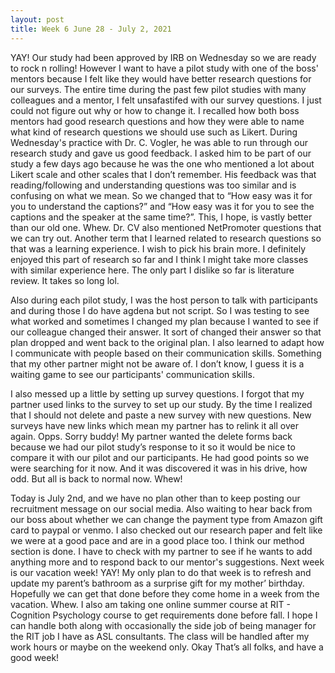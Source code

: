 ```yaml
---
layout: post
title: Week 6 June 28 - July 2, 2021
---
```


YAY! Our study had been approved by IRB on Wednesday so we are ready to rock n rolling! However I want to have a pilot study with one of the boss' mentors because I felt like they would have better research questions for our surveys. The entire time during the past few pilot studies with many colleagues and a mentor, I felt unsafastifed with our survey questions. I just could not figure out why or how to change it. I recalled how both boss mentors had good research questions and how they were able to name what kind of research questions we should use such as Likert. During Wednesday's practice with Dr. C. Vogler, he was able to run through our research study and gave us good feedback. I asked him to be part of our study a few days ago because he was the one who mentioned a lot about Likert scale and other scales that I don’t remember. His feedback was that reading/following and understanding questions was too similar and is confusing on what we mean. So we changed that to “How easy was it for you to understand the captions?” and “How easy was it for you to see the captions and the speaker at the same time?”. This, I hope, is vastly better than our old one. Whew. Dr. CV also mentioned NetPromoter questions that we can try out. Another term that I learned related to research questions so that was a learning experience. I wish to pick his brain more. I definitely enjoyed this part of research so far and I think I might take more classes with similar experience here. The only part I dislike so far is literature review. It takes so long lol. 


Also during each pilot study, I was the host person to talk with participants and during those I do have agdena but not script. So I was testing to see what worked and sometimes I changed my plan because I wanted to see if our colleague changed their answer. It sort of changed their answer so that plan dropped and went back to the original plan. I also learned to adapt how I communicate with people based on their communication skills. Something that my other partner might not be aware of. I don’t know, I guess it is a waiting game to see our participants' communication skills. 


I also messed up a little by setting up survey questions. I forgot that my partner used links to the survey to set up our study. By the time I realized that I should not delete and paste a new survey with new questions. New surveys have new links which mean my partner has to relink it all over again. Opps. Sorry buddy! My partner wanted the delete forms back because we had our pilot study’s response to it so it would be nice to compare it with our pilot and our participants. He had good points so we were searching for it now. And it was discovered it was in his drive, how odd. But all is back to normal now. Whew! 


Today is July 2nd, and we have no plan other than to keep posting our recruitment message on our social media. Also waiting to hear back from our boss about whether we can change the payment type from Amazon gift card to paypal or venmo. I also checked out our research paper and felt like we were at a good pace and are in a good place too. I think our method section is done. I have to check with my partner to see if he wants to add anything more and to respond back to our mentor's suggestions. Next week is our vacation week! YAY! My only plan to do that week is to refresh and update my parent’s bathroom as a surprise gift for my mother’ birthday. Hopefully we can get that done before they come home in a week from the vacation. Whew. I also am taking one online summer course at RIT - Cognition Psychology course to get requirements done before fall. I hope I can handle both along with occasionally the side job of being manager for the RIT job I have as ASL consultants. The class will be handled after my work hours or maybe on the weekend only. Okay That’s all folks, and have a good week!
